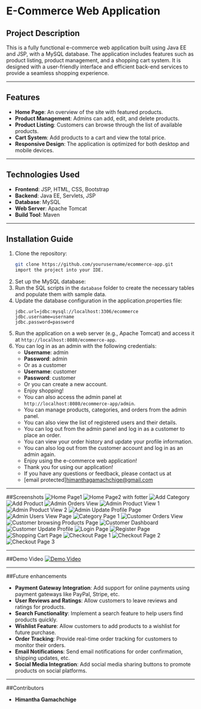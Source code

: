 # E-Commerce Web Application

## Project Description
This is a fully functional e-commerce web application built using Java EE and JSP, with a MySQL database. The application includes features such as product listing, product management, and a shopping cart system. It is designed with a user-friendly interface and efficient back-end services to provide a seamless shopping experience.

---

## Features
- **Home Page**: An overview of the site with featured products.
- **Product Management**: Admins can add, edit, and delete products.
- **Product Listing**: Customers can browse through the list of available products.
- **Cart System**: Add products to a cart and view the total price.
- **Responsive Design**: The application is optimized for both desktop and mobile devices.

---

## Technologies Used
- **Frontend**: JSP, HTML, CSS, Bootstrap
- **Backend**: Java EE, Servlets, JSP
- **Database**: MySQL
- **Web Server**: Apache Tomcat
- **Build Tool**: Maven

---

## Installation Guide
1. Clone the repository:
   ```bash
   git clone https://github.com/yourusername/ecommerce-app.git
   import the project into your IDE.
   ```
2. Set up the MySQL database:
3. Run the SQL scripts in the `database` folder to create the necessary tables and populate them with sample data.
4. Update the database configuration in the application.properties file:
   ```properties
   jdbc.url=jdbc:mysql://localhost:3306/ecommerce
   jdbc.username=username
   jdbc.password=password
   ```
5. Run the application on a web server (e.g., Apache Tomcat) and access it at `http://localhost:8080/ecommerce-app`.
6. You can log in as an admin with the following credentials:
   - **Username**: admin
   - **Password**: admin
   - Or as a customer
   - **Username**: customer
   - **Password**: customer
   - Or you can create a new account.
   - Enjoy shopping!
   - You can also access the admin panel at `http://localhost:8080/ecommerce-app/admin`.
   - You can manage products, categories, and orders from the admin panel.
   - You can also view the list of registered users and their details.
   - You can log out from the admin panel and log in as a customer to place an order.
   - You can view your order history and update your profile information.
   - You can also log out from the customer account and log in as an admin again.
   - Enjoy using the e-commerce web application!
   - Thank you for using our application!
   - If you have any questions or feedback, please contact us at
   - [email protected]himanthagamachchige@gmail.com
---
##Screenshots
![Home Page1](src/main/webapp/ScreenShots/home1.PNG)
![Home Page2 with fotter](src/main/webapp/ScreenShots/home2.PNG)
![Add Category](src/main/webapp/ScreenShots/addcategory.PNG)
![Add Product](src/main/webapp/ScreenShots/addproduct.PNG)
![Admin Orders View](src/main/webapp/ScreenShots/adminorderview.PNG)
![Admin Product View 1](src/main/webapp/ScreenShots/adminproduct1.PNG)
![Admin Product View 2](src/main/webapp/ScreenShots/adminproduct2.PNG)
![Admin Update Profile Page](src/main/webapp/ScreenShots/adminupdate.PNG)
![Admin Users View Page](src/main/webapp/ScreenShots/adminusersview.PNG)
![Category Page 1](src/main/webapp/ScreenShots/category1.PNG)
![Customer Orders View](src/main/webapp/ScreenShots/cusorderhisview.PNG)
![Customer browsing Products  Page](src/main/webapp/ScreenShots/customerbrowseproduct.PNG)
![Customer Dashboard](src/main/webapp/ScreenShots/customerdash.PNG)
![Customer Update Profile](src/main/webapp/ScreenShots/cusupdateprofile.PNG)
![Login Page](src/main/webapp/ScreenShots/login.PNG)
![Register Page](src/main/webapp/ScreenShots/register.PNG)
![Shopping Cart Page](src/main/webapp/ScreenShots/shoppingcart.PNG)
![Checkout Page 1](src/main/webapp/ScreenShots/checkout%201.PNG)
![Checkout Page 2](src/main/webapp/ScreenShots/checkout%202.PNG)
![Checkout Page 3](src/main/webapp/ScreenShots/checkout%203.PNG)

---
##Demo Video
[![Demo Video](src/main/webapp/ScreenShots/demo.PNG)](https://www.youtube.com/watch?v=3QX2ZvJ1Z1A)

---
##Future enhancements
- **Payment Gateway Integration**: Add support for online payments using payment gateways like PayPal, Stripe, etc.
- **User Reviews and Ratings**: Allow customers to leave reviews and ratings for products.
- **Search Functionality**: Implement a search feature to help users find products quickly.
- **Wishlist Feature**: Allow customers to add products to a wishlist for future purchase.
- **Order Tracking**: Provide real-time order tracking for customers to monitor their orders.
- **Email Notifications**: Send email notifications for order confirmation, shipping updates, etc.
- **Social Media Integration**: Add social media sharing buttons to promote products on social platforms.
---
##Contributors
- **Himantha Gamachchige**